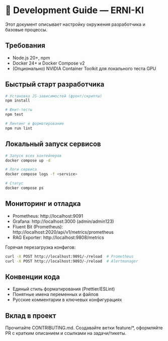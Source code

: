 # 🔧 Development Guide — ERNI-KI

Этот документ описывает настройку окружения разработчика и базовые процессы.

## Требования

- Node.js 20+, npm
- Docker 24+ и Docker Compose v2
- (Опционально) NVIDIA Container Toolkit для локального теста GPU

## Быстрый старт разработчика

```bash
# Установка JS-зависимостей (фронт/скрипты)
npm install

# Юнит‑тесты
npm test

# Линтинг и форматирование
npm run lint
```

## Локальный запуск сервисов

```bash
# Запуск всех контейнеров
docker compose up -d

# Логи сервиса
docker compose logs -f <service>

# Статус
docker compose ps
```

## Мониторинг и отладка

- Prometheus: http://localhost:9091
- Grafana: http://localhost:3000 (admin/admin123)
- Fluent Bit (Prometheus): http://localhost:2020/api/v1/metrics/prometheus
- RAG Exporter: http://localhost:9808/metrics

Горячая перезагрузка конфигов:

```bash
curl -X POST http://localhost:9091/-/reload  # Prometheus
curl -X POST http://localhost:9093/-/reload  # Alertmanager
```

## Конвенции кода

- Единый стиль форматирования (Prettier/ESLint)
- Понятные имена переменных и файлов
- Русские комментарии в ключевых конфигурациях

## Вклад в проект

Прочитайте CONTRIBUTING.md. Создавайте ветки feature/*, оформляйте PR с кратким описанием и ссылками на задачи/тикеты.

